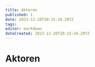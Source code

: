 ```yaml
---
title: Aktoren
published: 1
date: 2023-12-20T20:15:34.207Z
tags: 
editor: markdown
dateCreated: 2023-12-20T20:15:34.207Z
---
```


# Aktoren
